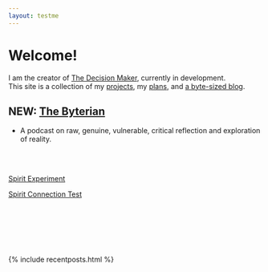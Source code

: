 ```yaml
---
layout: testme
---
```


# Welcome!
I am the creator of [The Decision Maker](projects_thedecisionmaker.html), currently in development. <br>
This site is a collection of my [projects](./projects.html), my [plans](./about.html), and [a byte-sized blog](./bytes.html).

## NEW: [The Byterian](thebyterian.html)
- A podcast on raw, genuine, vulnerable, critical reflection and exploration of reality.

<br>

<br>

[Spirit Experiment](thespirit.html)  

[Spirit Connection Test](spirit.html)  

<br>

<br>

<br>

<br>

<br>

{% include recentposts.html %}
